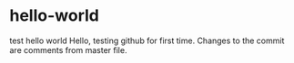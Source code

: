 # hello-world
test hello world
Hello, testing github for first time. Changes to the commit are comments from master file. 
